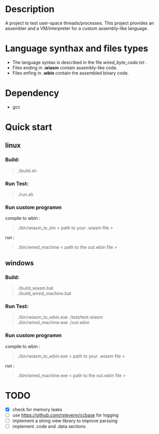 # Description
A project to test user-space threads/processes.
This project provides an assembler and a VM/interpreter for a custom assembly-like language.

# Language synthax and files types
* The language syntax is described in the file *wired_byte_code.txt* .
* Files ending in **.wiasm** contain assembly-like code.
* Files enfing in **.wbin**  contain the assembled binary code.

# Dependency 
* gcc

# Quick start

## linux
### Build: 
> ./build.sh 

### Run Test:
> ./run.sh

### Run custom programm
compile to wbin :
> ./bin/wiasm_to_bin < path to your .wiasm file > 

run :
> ./bin/wired_machine < path to the out.wbin file > 

## windows
### Build:
> ./build_wiasm.bat \
> ./build_wired_machine.bat

### Run Test:
> ./bin/wiasm_to_wbin.exe  ./test/test.wiasm \
> ./bin/wired_machine.exe ./out.wbin

### Run custom programm
compile to wbin :
> ./bin/wiasm_to_wbin.exe < path to your .wiasm file > 

run :
> ./bin/wired_machine.exe < path to the out.wbin file > 

# TODO
* [x] check for memory leaks
* [ ] use https://github.com/rstevenn/ccbase for logging
* [ ] implement a string view library to improve parssing
* [ ] implement .code and .data sections

